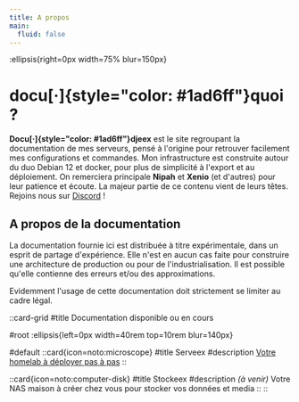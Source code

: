 ```yaml
---
title: A propos
main:
  fluid: false
---
```

:ellipsis{right=0px width=75% blur=150px}

# docu[·]{style="color: #1ad6ff"}quoi ?

__Docu[·]{style="color: #1ad6ff"}djeex__ est le site regroupant la documentation de mes serveurs, pensé à l'origine pour retrouver facilement mes configurations et commandes. Mon infrastructure est construite autour du duo Debian 12 et docker, pour plus de simplicité à l'export et au déploiement. On remerciera principale __Nipah__ et __Xenio__ (et d'autres) pour leur patience et écoute. La majeur partie de ce contenu vient de leurs têtes. Rejoins nous sur [Discord](https://discord.gg/jvhardware) !

## A propos de la documentation

La documentation fournie ici est distribuée à titre expérimentale, dans un esprit de partage d'expérience. Elle n'est en aucun cas faite pour construire une architecture de production ou pour de l'industrialisation. Il est possible qu'elle contienne des erreurs et/ou des approximations.

Evidemment l'usage de cette documentation doit strictement se limiter au cadre légal.

::card-grid
#title
Documentation disponible ou en cours

#root
:ellipsis{left=0px width=40rem top=10rem blur=140px}

#default
  ::card{icon=noto:microscope}
  #title
  Serveex
  #description
  [Votre homelab à déployer pas à pas](/serveex/introduction)
  ::

  ::card{icon=noto:computer-disk}
  #title
  Stockeex
  #description
  *(à venir)* Votre NAS maison à créer chez vous pour stocker vos données et media
  ::
::

